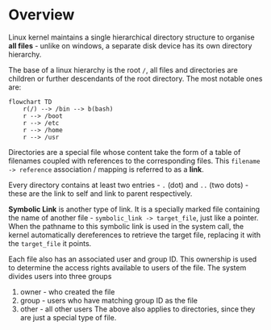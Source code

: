 # Overview
Linux kernel maintains a single hierarchical directory structure to organise **all files** - unlike on windows, a separate disk device has its own directory hierarchy.

The base of a linux hierarchy is the root `/`, all files and directories are children or further descendants of the root directory. The most notable ones are:
```mermaid
flowchart TD
	r(/) --> /bin --> b(bash)
	r --> /boot
	r --> /etc
	r --> /home
	r --> /usr
```

Directories are a special file whose content take the form of a table of filenames coupled with references to the corresponding files. This `filename -> reference` association / mapping is referred to as a **link**.

Every directory contains at least two entries - `.` (dot) and `..` (two dots) - these are the link to self and link to parent respectively.

**Symbolic Link** is another type of link. It is a specially marked file containing the name of another file - `symbolic_link -> target_file`, just like a pointer. When the pathname to this symbolic link is used in the system call, the kernel automatically dereferences to retrieve the target file, replacing it with the `target_file` it points.

Each file also has an associated user and group ID. This ownership is used to determine the access rights available to users of the file. The system divides users into three groups
1. owner - who created the file
2. group - users who have matching group ID as the file
3. other - all other users
The above also applies to directories, since they are just a special type of file.

